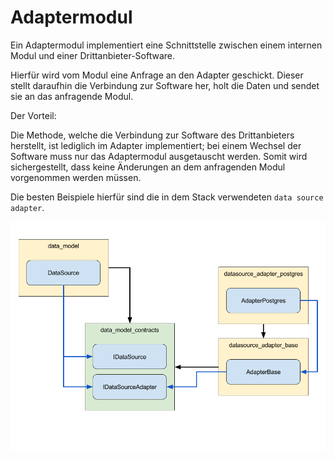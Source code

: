 # Adaptermodul

Ein Adaptermodul implementiert eine Schnittstelle zwischen einem internen Modul
und einer Drittanbieter-Software.

Hierfür wird vom Modul eine Anfrage an den Adapter geschickt. Dieser stellt
daraufhin die Verbindung zur Software her, holt die Daten und sendet sie an das
anfragende Modul.

Der Vorteil:

Die Methode, welche die Verbindung zur Software des Drittanbieters herstellt,
ist lediglich im Adapter implementiert; bei einem Wechsel der Software muss nur
das Adaptermodul ausgetauscht werden. Somit wird sichergestellt, dass keine
Änderungen an dem anfragenden Modul vorgenommen werden müssen.

Die besten Beispiele hierfür sind die in dem Stack verwendeten `data source
adapter`.

![](images/adapters.png)
